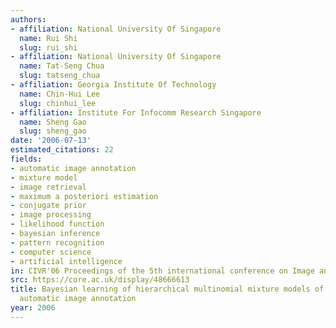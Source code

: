 ```yaml
---
authors:
- affiliation: National University Of Singapore
  name: Rui Shi
  slug: rui_shi
- affiliation: National University Of Singapore
  name: Tat-Seng Chua
  slug: tatseng_chua
- affiliation: Georgia Institute Of Technology
  name: Chin-Hui Lee
  slug: chinhui_lee
- affiliation: Institute For Infocomm Research Singapore
  name: Sheng Gao
  slug: sheng_gao
date: '2006-07-13'
estimated_citations: 22
fields:
- automatic image annotation
- mixture model
- image retrieval
- maximum a posteriori estimation
- conjugate prior
- image processing
- likelihood function
- bayesian inference
- pattern recognition
- computer science
- artificial intelligence
in: CIVR'06 Proceedings of the 5th international conference on Image and Video Retrieval
src: https://core.ac.uk/display/48666613
title: Bayesian learning of hierarchical multinomial mixture models of concepts for
  automatic image annotation
year: 2006
---
```

